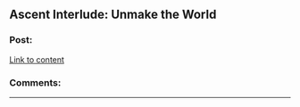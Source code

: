 ## Ascent Interlude: Unmake the World

### Post:

[Link to content](https://ascentuniverse.wordpress.com/2017/12/24/interlude-unmake-the-world/)

### Comments:

---

